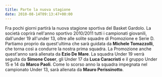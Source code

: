 ```yaml
---
title: Parte la nuova stagione
date: 2010-08-14T09:13:47+00:00
---
```

Fra pochi giorni partirà la nuova stagione sportiva del Basket Gardolo. La società coprirà nell'anno sportivo 2010/2011 tutti i campionati giovanili, dall'under 19 all'under 13, oltre alle solite squadre di Promozione e Serie D. Partiamo proprio da quest'ultima che sarà guidata da **Michele Tomazzolli**, che torna così a condurre la nostra prima squadra. La Promozione anche quest'anno sarà allenata da **Ezio De Mare**. La squadra Under 19 verrà seguita da **Simone Coser**, gli Under 17 da **Luca Caracristi** e il gruppo Under 15 e 14 da **Marco Paoli**. Come lo scorso anno la squadra impegnata nel campionato Under 13, sarà allenata da **Mauro Perissinotto**.